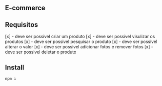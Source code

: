 ## E-commerce

## Requisitos

[x] - deve ser possivel criar um produto
[x] - deve ser possivel visulizar os produtos
[x] - deve ser possivel pesquisar o produto
[x] - deve ser possivel alterar o valor
[x] - deve ser possivel adicionar fotos e remover fotos
[x] - deve ser possivel deletar o produto


## Install
`npm i`
